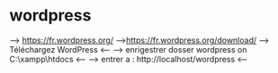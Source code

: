 # wordpress

--> https://fr.wordpress.org/
-->https://fr.wordpress.org/download/
--> Téléchargez WordPress <--
--> enrigestrer dosser wordpress on C:\xampp\htdocs <--
--> entrer a : http://localhost/wordpress <--
